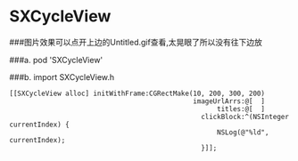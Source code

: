 # SXCycleView

###图片效果可以点开上边的Untitled.gif查看,太晃眼了所以没有往下边放

###a. pod 'SXCycleView'

###b. import SXCycleView.h

```
[[SXCycleView alloc] initWithFrame:CGRectMake(10, 200, 300, 200)
                                              imageUrlArrs:@[  ]
                                                    titles:@[  ]
                                                clickBlock:^(NSInteger currentIndex) {
                                                    NSLog(@"%ld", currentIndex);
                                                }]];
```
```











```
